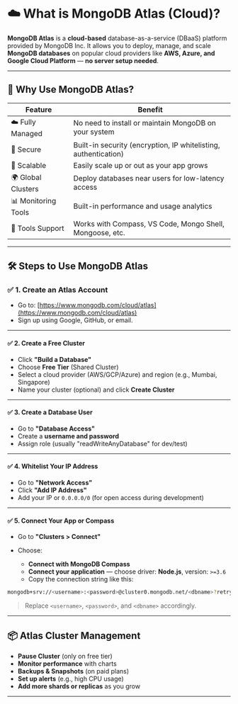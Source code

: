# ☁️ What is **MongoDB Atlas (Cloud)**?

**MongoDB Atlas** is a **cloud-based** database-as-a-service (DBaaS) platform provided by MongoDB Inc. It allows you to deploy, manage, and scale **MongoDB databases** on popular cloud providers like **AWS, Azure, and Google Cloud Platform** — **no server setup needed**.

---

## 🎯 Why Use MongoDB Atlas?

| Feature             | Benefit                                                         |
| ------------------- | --------------------------------------------------------------- |
| ☁️ Fully Managed    | No need to install or maintain MongoDB on your system           |
| 🔐 Secure           | Built-in security (encryption, IP whitelisting, authentication) |
| 🚀 Scalable         | Easily scale up or out as your app grows                        |
| 🌍 Global Clusters  | Deploy databases near users for low-latency access              |
| 📊 Monitoring Tools | Built-in performance and usage analytics                        |
| 🧰 Tools Support    | Works with Compass, VS Code, Mongo Shell, Mongoose, etc.        |

---

## 🛠️ Steps to Use MongoDB Atlas

### ✅ 1. **Create an Atlas Account**

* Go to: [https://www.mongodb.com/cloud/atlas](https://www.mongodb.com/cloud/atlas)
* Sign up using Google, GitHub, or email.

---

#### ✅ 2. **Create a Free Cluster**

* Click **"Build a Database"**
* Choose **Free Tier** (Shared Cluster)
* Select a cloud provider (AWS/GCP/Azure) and region (e.g., Mumbai, Singapore)
* Name your cluster (optional) and click **Create Cluster**

---

#### ✅ 3. **Create a Database User**

* Go to **"Database Access"**
* Create a **username and password**
* Assign role (usually "readWriteAnyDatabase" for dev/test)

---

#### ✅ 4. **Whitelist Your IP Address**

* Go to **"Network Access"**
* Click **"Add IP Address"**
* Add your IP or `0.0.0.0/0` (for open access during development)

---

#### ✅ 5. **Connect Your App or Compass**

* Go to **"Clusters > Connect"**
* Choose:

  * **Connect with MongoDB Compass**
  * **Connect your application** — choose driver: **Node.js**, version: `>=3.6`
  * Copy the connection string like this:

```bash
mongodb+srv://<username>:<password>@cluster0.mongodb.net/<dbname>?retryWrites=true&w=majority
```

> Replace `<username>`, `<password>`, and `<dbname>` accordingly.

---

## 📦 Atlas Cluster Management

* **Pause Cluster** (only on free tier)
* **Monitor performance** with charts
* **Backups & Snapshots** (on paid plans)
* **Set up alerts** (e.g., high CPU usage)
* **Add more shards or replicas** as you grow

---
